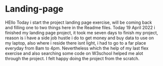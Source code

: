 # Landing-page
HEllo Today i start the project landing page exercise, will be coming back and filling one to two things here in the Readme files.
Today 19 April 2022 i finished my landing page project, it took me seven days to finish my project, reason is i have a side job hustle i do to get money and buy data to use on my laptop, also where i reside there isnt light, i had to go to a far place everyday from 8am to 4pm. Nevertheless which the help of my last flex exercise and also searching some code on W3school helped me alot through the project. I felt happy doing the project from the scratch. 
